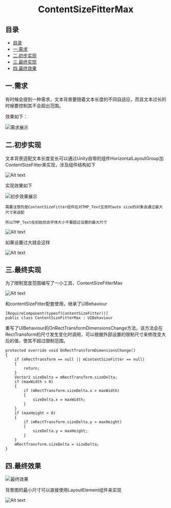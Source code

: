 <h1 align=center>ContentSizeFitterMax</h1>

## 目录
- [目录](#目录)
- [一.需求](#一需求)
- [二.初步实现](#二初步实现)
- [三.最终实现](#三最终实现)
- [四.最终效果](#四最终效果)

## 一.需求

有时候会提到一种需求，文本背景要随着文本长度的不同自适应，而且文本过长的时候要控制其不会超出范围。

效果如下：

![需求展示](需求展示.gif)

## 二.初步实现

文本背景适配文本长度变长可以通过Unity自带的组件HorizontalLayoutGroup加ContentSizeFitter来实现，涉及组件结构如下

![Alt text](image.png)

实现效果如下

![初步效果展示](初步效果展示.gif)

```
需要注意的是ContentSizeFitter组件在对TMP_Text生效时auto size的对象会通过最大尺寸来适配

所以TMP_Text在初始状态字体大小不要超过设置的最大尺寸
```
![Alt text](image-1.png)

如果设置过大就会这样

![Alt text](image-2.png)

## 三.最终实现

为了限制宽度范围编写了一小工具，ContentSizeFitterMax

![Alt text](image-3.png)

和contentSizeFitter配套使用，继承了UIBehaviour
```
[RequireComponent(typeof(ContentSizeFitter))]
public class ContentSizeFitterMax : UIBehaviour
```

重写了UIBehaviour的OnRectTransformDimensionsChange方法，该方法会在RectTransform的尺寸发生变化时调用，可以根据外部设置的限制尺寸来修改变大后的值，使其不超过限制范围。
```
protected override void OnRectTransformDimensionsChange()
{
    if (mRectTransform == null || mContentSizeFitter == null)
    {
        return;
    }
    Vector2 sizeDelta = mRectTransform.sizeDelta;
    if (maxWidth > 0)
    {
        if (mRectTransform.sizeDelta.x > maxWidth)
        {
            sizeDelta.x = maxWidth;
        }
    }
    if (maxHeight > 0)
    {
        if (mRectTransform.sizeDelta.y > maxHeight)
        {
            sizeDelta.y = maxHeight;
        }
    }
    mRectTransform.sizeDelta = sizeDelta;
}
```

## 四.最终效果

![最终效果](最终效果.gif)

背景图的最小尺寸可以直接使用LayoutElement组件来实现

![Alt text](image-4.png)